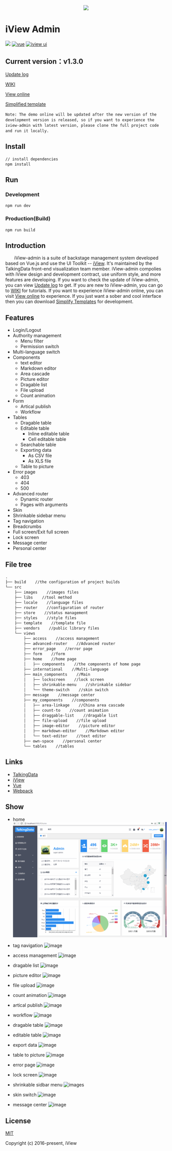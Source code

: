<p align="center">
    <a href="https://www.iviewui.com">
        <img width="200" src="https://file.iviewui.com/logo.svg">
    </a>
</p>

# iView Admin
[![](https://img.shields.io/travis/iview/iview-admin.svg?style=flat-square)](https://travis-ci.org/iview/iview-admin)
[![vue](https://img.shields.io/badge/vue-2.5.2-brightgreen.svg?style=flat-square)](https://github.com/vuejs/vue)
[![iview ui](https://img.shields.io/badge/iview-2.7.2-brightgreen.svg?style=flat-square)](https://github.com/iview/iview)

## Current version：v1.3.0
[Update log](https://github.com/iview/iview-admin/releases)

[WIKI](https://github.com/iview/iview-admin/wiki)

[View online](https://iview.github.io/iview-admin)

[Simplified template](https://github.com/iview/iview-admin/tree/template)

`Note: The demo online will be updated after the new version of the development version is released, so if you want to experience the iview-admin with latest version, please clone the full project code and run it locally.`

## Install
```bush
// install dependencies
npm install
```
## Run
### Development
```bush
npm run dev
```
### Production(Build)
```bush
npm run build
```

## Introduction
&emsp;&emsp;iView-admin is a suite of backstage management system developed based on Vue.js and use the UI Toolkit -- [iView](https://www.iviewui.com). It's maintained by the TalkingData front-end visualization team member. iView-admin compolies with iView design and development contract, use uniform style, and more features are developing. If you want to check the update of iView-admin, you can view [Update log](https://github.com/iview/iview-admin/releases) to get. If you are new to iView-admin, you can go to [WIKI](https://github.com/iview/iview-admin/wiki) for tutorials. If you want to experience iView-admin online, you can visit [View online](https://iview.github.io/iview-admin) to experience. If you just want a sober and cool interface then you can download [Simplify Templates](https://github.com/iview/iview-admin/tree/template) for development.

## Features

- Login/Logout
- Authority management
    - Menu filter
    - Permission switch
- Multi-language switch
- Components
    - text editor
    - Markdown editor
    - Area cascade
    - Picture editor
    - Dragable list
    - File upload
    - Count animation
- Form
    - Artical publish
    - Workflow
- Tables
    - Dragable table
    - Editable table
        - Inline editable table
        - Cell editable table
    - Searchable table
    - Exporting data
        - As CSV file
        - As XLS file
    - Table to picture
- Error page
    - 403
    - 404
    - 500
- Advanced router
    - Dynamic router
    - Pages with arguments
- Skin
- Shrinkable sidebar menu
- Tag navigation
- Breadcrumbs
- Full screen/Exit full screen
- Lock screen
- Message center
- Personal center

## File tree
```shell
.
├── build    //the configuration of project builds
└── src
    ├── images    //images files
    ├── libs    //tool method
    ├── locale    //language files
    ├── router    //configuration of router
    ├── store    //status management
    ├── styles    //style files
    ├── template    //template file
    ├── vendors    //public library files
    └── views
        ├── access    //access management
        ├── advanced-router    //Advanced router
        ├── error_page    //error page
        ├── form    //form
        ├── home    //home page
        │   ├── components    //the components of home page
        ├── international    //Multi-language
        ├── main_components    //Main
        │   ├── lockscreen    //lock screen
        │   ├── shrinkable-menu    //shrinkable sidebar
        │   └── theme-switch    //skin switch
        ├── message    //message center
        ├── my_components    //components
        │   ├── area-linkage    //China area cascade
        │   ├── count-to    //count animation
        │   ├── draggable-list    //dragable list
        │   ├── file-upload    //file upload
        │   ├── image-editor    //picture editor
        │   ├── markdown-editor    //Markdown editor
        │   └── text-editor    //text editor
        ├── own-space    //personal center
        └── tables    //tables
```

## Links

- [TalkingData](https://github.com/TalkingData)
- [iView](https://github.com/iview/iview)
- [Vue](https://github.com/vuejs/vue)
- [Webpack](https://github.com/webpack/webpack)

## Show

- home
![image](https://github.com/iview/iview-admin/raw/dev/github-gif/home.gif)

- tag navigation
![image](https://github.com/iview/iview-admin/raw/dev/github-gif/page-tags.gif)

- access management
![image](https://github.com/iview/iview-admin/raw/dev/github-gif/access.gif)

- dragable list
![image](https://github.com/iview/iview-admin/raw/dev/github-gif/dragable-list.gif)

- picture editor
![image](https://github.com/iview/iview-admin/raw/dev/github-gif/image-editor.gif)

- file upload
![image](https://github.com/iview/iview-admin/raw/dev/github-gif/upload.gif)

- count animation
![image](https://github.com/iview/iview-admin/raw/dev/github-gif/count-to.gif)

- artical publish
![image](https://github.com/iview/iview-admin/raw/dev/github-gif/article-publish.gif)

- workflow
![image](https://github.com/iview/iview-admin/raw/dev/github-gif/workflow.gif)

- dragable table
![image](https://github.com/iview/iview-admin/raw/dev/github-gif/dragable-table.gif)

- editable table
![image](https://github.com/iview/iview-admin/raw/dev/github-gif/editable-table.gif)

- export data
![image](https://github.com/iview/iview-admin/raw/dev/github-gif/exportable-table.gif)

- table to picture
![image](https://github.com/iview/iview-admin/raw/dev/github-gif/table2image.gif)

- error page
![image](https://github.com/iview/iview-admin/raw/dev/github-gif/error-page.gif)

- lock screen
![image](https://github.com/iview/iview-admin/raw/dev/github-gif/locking.gif)

- shrinkable sidbar menu
![image](https://github.com/iview/iview-admin/raw/dev/github-gif/sidebarmenu.gif)s

- skin switch
![image](https://github.com/iview/iview-admin/raw/dev/github-gif/theme.gif)

- message center
![image](https://github.com/iview/iview-admin/raw/dev/github-gif/message.gif)

## License
[MIT](http://opensource.org/licenses/MIT)

Copyright (c) 2016-present, iView
